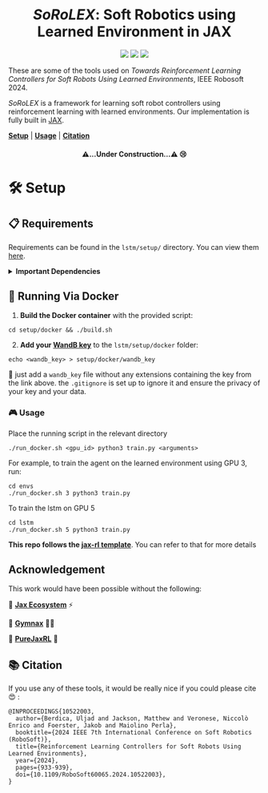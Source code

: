 <h1 align="center"> <em>SoRoLEX</em>: Soft Robotics using Learned Environment in JAX </h1>

<p align="center">
    <a href="https://ieeexplore.ieee.org/abstract/document/10522003">
        <img src="https://img.shields.io/badge/IEEE-10522003-00629B.svg" /></a>
    <a href= "https://github.com/uljad/SoRoLEX/blob/main/LICENSE">
    <img src="https://img.shields.io/badge/license-Apache2.0-blue.svg" /></a>
    <a href= "https://arxiv.org/abs/2410.18519">
        <img src="https://img.shields.io/badge/arXiv-2410.18519-b31b1b.svg" /></a>

</p>

These are some of the tools used on *Towards Reinforcement Learning Controllers for Soft Robots Using Learned Environments*, IEEE Robosoft 2024.

<em>SoRoLEX</em> is a framework for learning soft robot controllers using reinforcement learning with learned environments. Our implementation is fully built in <a href="https://github.com/google/jax">JAX</a>.

[**Setup**](#setup) | [**Usage**](#usage) | [**Citation**](#citation)


<h4 align="center"> <strong>⚠️...Under Construction...⚠️</strong> 😢</h4>

# 🛠️ Setup

## 📋 Requirements

Requirements can be found in the `lstm/setup/` directory. You can view them [here](lstm/setup/).

<details>
<summary><strong>Important Dependencies</strong></summary>

```
Base Requirements:
- distrax==0.1.3
- flax==0.7.2
- gymnax==0.0.6
- pre-commit==3.3.3
- wandb==0.15.8

CPU-specific:
- jax==0.4.13
- jaxlib==0.4.13

GPU-specific:
- jax[cuda12_pip]==0.4.13
```

Please ensure you have the correct versions installed for your system (CPU or GPU).

</details>

## 🐳 Running Via Docker

1. **Build the Docker container** with the provided script:
```
cd setup/docker && ./build.sh
```
2. **Add your [WandB key](https://wandb.ai/authorize)** to the `lstm/setup/docker` folder:

```
echo <wandb_key> > setup/docker/wandb_key

```

👼 just add a `wandb_key` file without any extensions containing the key from the link above. the `.gitignore` is set up to ignore it and ensure the privacy of your key and your data. 


### 🎮 Usage

Place the running script in the relevant directory

```
./run_docker.sh <gpu_id> python3 train.py <arguments>
```
For example, to train the agent on the learned environment using GPU 3, run:
```
cd envs
./run_docker.sh 3 python3 train.py
```
To train the lstm on GPU 5

```
cd lstm
./run_docker.sh 5 python3 train.py
```
**This repo follows the [jax-rl template](https://github.com/EmptyJackson/jax-rl-template/blob/main/README.md?plain=1)**. You can refer to that for more details

##  Acknowledgement

This work would have been possible without the following:

🚀 **[Jax Ecosystem](https://github.com/jax-ml/jax_)** ⚡ 

💪 **[Gymnax](https://github.com/RobertTLange/gymnax)** 🏋️‍♂️

🌟  **[PureJaxRL](https://github.com/luchris429/purejaxrl/tree/main)** 🌟


## 📚 Citation
If you use any of these tools, it would be really nice if you could please cite 😍 :

```
@INPROCEEDINGS{10522003,
  author={Berdica, Uljad and Jackson, Matthew and Veronese, Niccolò Enrico and Foerster, Jakob and Maiolino Perla},
  booktitle={2024 IEEE 7th International Conference on Soft Robotics (RoboSoft)}, 
  title={Reinforcement Learning Controllers for Soft Robots Using Learned Environments}, 
  year={2024},
  pages={933-939},
  doi={10.1109/RoboSoft60065.2024.10522003},
}
```